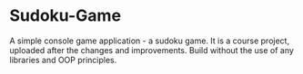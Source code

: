 # Sudoku-Game
A simple console game application - a sudoku game.
It is a course project, uploaded after the changes and improvements.
Build without the use of any libraries and OOP principles.
